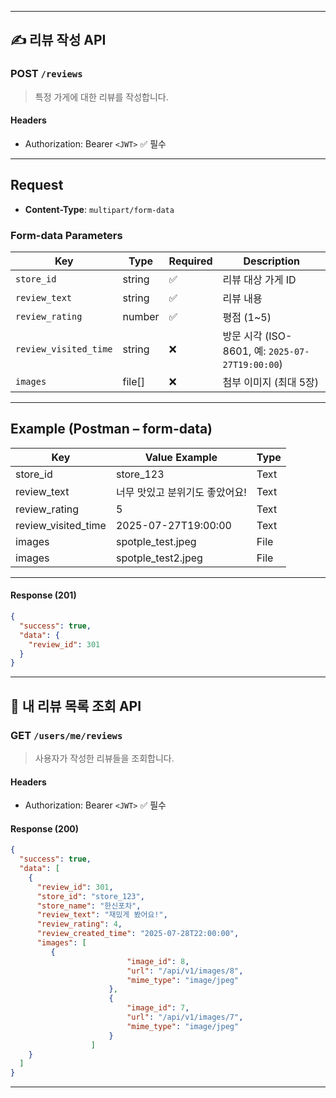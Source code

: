 
---

## ✍️ 리뷰 작성 API

### POST `/reviews`

> 특정 가게에 대한 리뷰를 작성합니다.

#### Headers

* Authorization: Bearer `<JWT>` ✅ 필수


---

## Request

- **Content-Type**: `multipart/form-data`

### Form-data Parameters

| Key                  | Type     | Required | Description |
|-----------------------|----------|----------|-------------|
| `store_id`            | string   | ✅       | 리뷰 대상 가게 ID |
| `review_text`         | string   | ✅       | 리뷰 내용 |
| `review_rating`       | number   | ✅       | 평점 (1~5) |
| `review_visited_time` | string   | ❌       | 방문 시각 (ISO-8601, 예: `2025-07-27T19:00:00`) |
| `images`              | file[]   | ❌       | 첨부 이미지 (최대 5장) |

---

## Example (Postman – form-data)

| Key                  | Value Example             | Type  |
|-----------------------|---------------------------|-------|
| store_id             | store_123                 | Text  |
| review_text          | 너무 맛있고 분위기도 좋았어요! | Text  |
| review_rating        | 5                         | Text  |
| review_visited_time  | 2025-07-27T19:00:00       | Text  |
| images               | spotple_test.jpeg         | File  |
| images               | spotple_test2.jpeg        | File  |

---


#### Response (201)

```json
{
  "success": true,
  "data": {
    "review_id": 301
  }
}
```

---

##  🧾 내 리뷰 목록 조회 API

### GET `/users/me/reviews`

> 사용자가 작성한 리뷰들을 조회합니다.

#### Headers

* Authorization: Bearer `<JWT>` ✅ 필수

#### Response (200)

```json
{
  "success": true,
  "data": [
    {
      "review_id": 301,
      "store_id": "store_123",
      "store_name": "한신포차",
      "review_text": "재밌게 봤어요!",
      "review_rating": 4,
      "review_created_time": "2025-07-28T22:00:00",
      "images": [
         {
                          "image_id": 8,
                          "url": "/api/v1/images/8",
                          "mime_type": "image/jpeg"
                      },
                      {
                          "image_id": 7,
                          "url": "/api/v1/images/7",
                          "mime_type": "image/jpeg"
                      }
                  ]
    }
  ]
}
```



---
